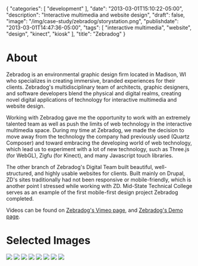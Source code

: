 {
   "categories": [
      "development"
   ],
   "date": "2013-03-01T15:10:22-05:00",
   "description": "Interactive multimedia and website design",
   "draft": false,
   "image": "/img/case-study/zebradog/storystation.png",
   "publishdate": "2013-03-01T14:47:36-05:00",
   "tags": [
      "interactive multimedia",
      "website",
      "design",
      "kinect",
      "kiosk"
   ],
   "title": "Zebradog"
}

# About

Zebradog is an environmental graphic design firm located in Madison, WI who specializes in creating immersive, branded experiences for their clients. Zebradog's multidisciplinary team of architects, graphic designers, and software developers blend the physical and digital realms, creating novel digital applications of technology for interactive multimedia and website design.

Working with Zebradog gave me the opportunity to work with an extremely talented team as well as push the limits of  web technology in the interactive multimedia space. During my time at Zebradog, we made the decision to move away from the technology the company had previously used (Quartz Composer) and toward embracing the developing world of web technology, which lead us to experiment with a lot of new technology, such as Three.js (for WebGL), Zigfu (for Kinect), and many Javascript touch libraries.

The other branch of Zebradog's Digital Team built beautiful, well-structured, and  highly usable websites for clients. Built mainly on Drupal, ZD's sites traditionally had not been responsive or mobile-friendly, which is another point I stressed while working with ZD. Mid-State Technical College serves as an example of the first mobile-first design project Zebradog completed.

Videos can be found on <a href="http://vimeo.com/zebradog">Zebradog's Vimeo page</a>, and <a href="http://demo.zebradog.com">Zebradog's Demo page</a>.

# Selected Images

<img src="/img/case-study/zebradog/storystation.png" />
<img src="/img/case-study/zebradog/hometownheroes.png" />
<img src="/img/case-study/zebradog/aramco.png" />
<img src="/img/case-study/zebradog/nw.png" />
<img src="/img/case-study/zebradog/northwestern.png" />
<img src="/img/case-study/zebradog/mstc-desktop.png" />
<img src="/img/case-study/zebradog/mstc-tablet.png" />
<img src="/img/case-study/zebradog/mstc-phone.png" />
